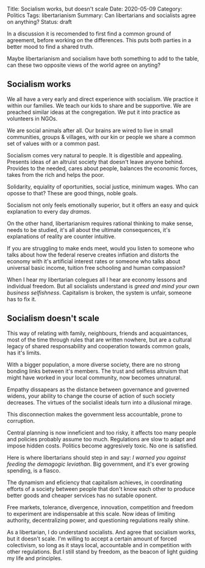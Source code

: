 Title: Socialism works, but doesn't scale
Date: 2020-05-09
Category: Politics
Tags: libertarianism
Summary: Can libertarians and socialists agree on anything?
Status: draft

In a discussion it is recomended to first find a common ground of agreement,
before working on the differences. This puts both parties in a better mood to
find a shared truth.

Maybe libertarianism and socialism have both something to add to the table, can
these two opposite views of the world agree on anyting?


## Socialism works

We all have a very early and direct experience with socialism. We practice it
within our families. We teach our kids to share and be supportive. We are
preached similar ideas at the congregation. We put it into practice as
volunteers in NGOs.

We are social animals after all. Our brains are wired to live in small
communities, groups & villages, with our kin or people we share a common set of
values with or a common past.

Socialism comes very natural to people. It is digestible and appealing.
Presents ideas of an altruist society that doesn't leave anyone behind.
Provides to the needed, cares about people, balances the economic forces, takes
from the rich and helps the poor.

Solidarity, equiality of oportunities, social justice, minimum wages. Who can
oposse to that? These are good things, noble goals.

Socialism not only feels emotionally superior, but it offers an easy and quick
explanation to every day *dramas*.

On the other hand, libertarianism requires rational thinking to make sense,
needs to be studied, it's all about the ultimate consequences, it's
explanations of reality are counter intuitive.

If you are struggling to make ends meet, would you listen to someone who talks
about how the federal reserve creates inflation and distorts the economy with
it's artificial interest rates or someone who talks about universal basic
income, tuition free schooling and human compassion?

When I hear my libertarian colegues all I hear are economy lessons and
individual freedom. But all socialists understand is *greed and mind your own
business selfishness*. Capitalism is broken, the system is unfair, someone has
to fix it.


## Socialism doesn't scale

This way of relating with family, neighbours, friends and acquaintances,
most of the time through rules that are written nowhere, but are a cultural
legacy of shared responsability and cooperation towards common goals, has it's
limits.

With a bigger population, a more diverse society, there are no strong bonding
links between it's members. The trust and selfless altruism that might have
worked in your local community, now becomes unnatural.

Empathy dissapears as the distance between governance and governed widens, your
ability to change the course of action of such society decreases. The virtues
of the socialist ideals turn into a dilusional mirage.

This disconnection makes the government less accountable, prone to corruption.

Central planning is now inneficient and too risky, it affects too many people
and policies probably assume too much. Regulations are slow to adapt and impose
hidden costs. Politics become aggresively toxic. No one is satisfied.

Here is where libertarians should step in and say: *I warned you against
feeding the demagogic leviathan*. Big government, and it's ever growing
spending, is a fiasco.

The dynamism and eficiency that capitalism achieves, in coordinating efforts of
a society between people that don't know each other to produce better goods and
cheaper services has no sutable oponent.

Free markets, tolerance, divergence, innovation, competition and freedom to
experiment are indispensable at this scale. Now ideas of limiting authority,
decentralizing power, and questioning regulations really shine.

As a libertarian, I do understand socialists. And agree that socialism works,
but it doesn't scale. I'm willing to accept a certain amount of forced
colectivism, so long as it stays local, accountable and in competition with
other regulations. But I still stand by freedom, as the beacon of light guiding
my life and principles.
